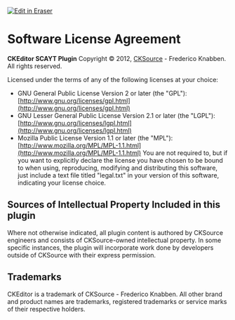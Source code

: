 <p><a target="_blank" href="https://app.eraser.io/workspace/ureKvQwtCBwWvg1XNWah" id="edit-in-eraser-github-link"><img alt="Edit in Eraser" src="https://firebasestorage.googleapis.com/v0/b/second-petal-295822.appspot.com/o/images%2Fgithub%2FOpen%20in%20Eraser.svg?alt=media&amp;token=968381c8-a7e7-472a-8ed6-4a6626da5501"></a></p>

# Software License Agreement
**CKEditor SCAYT Plugin**
Copyright © 2012, [﻿CKSource](http://cksource.com/) - Frederico Knabben. All rights reserved.

Licensed under the terms of any of the following licenses at your choice:

- GNU General Public License Version 2 or later (the "GPL"):
[﻿http://www.gnu.org/licenses/gpl.html](http://www.gnu.org/licenses/gpl.html) 
- GNU Lesser General Public License Version 2.1 or later (the "LGPL"):
[﻿http://www.gnu.org/licenses/lgpl.html](http://www.gnu.org/licenses/lgpl.html) 
- Mozilla Public License Version 1.1 or later (the "MPL"):
[﻿http://www.mozilla.org/MPL/MPL-1.1.html](http://www.mozilla.org/MPL/MPL-1.1.html) 
You are not required to, but if you want to explicitly declare the license you have chosen to be bound to when using, reproducing, modifying and distributing this software, just include a text file titled "legal.txt" in your version of this software, indicating your license choice.

## Sources of Intellectual Property Included in this plugin
Where not otherwise indicated, all plugin content is authored by CKSource engineers and consists of CKSource-owned intellectual property. In some specific instances, the plugin will incorporate work done by developers outside of CKSource with their express permission.

## Trademarks
CKEditor is a trademark of CKSource - Frederico Knabben. All other brand and product names are trademarks, registered trademarks or service marks of their respective holders.



<!--- Eraser file: https://app.eraser.io/workspace/ureKvQwtCBwWvg1XNWah --->